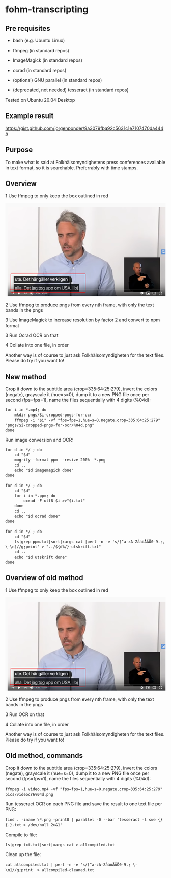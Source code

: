 # fohm-transcripting

## Pre requisites

* bash (e.g. Ubuntu Linux)
* ffmpeg (in standard repos)
* ImageMagick (in standard repos)
* ocrad  (in standard repos)
* (optional) GNU parallel (in standard repos)

* (deprecated, not needed) tesseract (in standard repos)


Tested on Ubuntu 20.04 Desktop

## Example result

https://gist.github.com/jorgenponder/9a3079fba92c5631c1e7107470da4445

## Purpose

To make what is said at Folkhälsomyndighetens press conferences available in text format, so it is searchable. Preferrably with time stamps.

## Overview

1 Use ffmpeg to only keep the box outlined in red

![bild](https://raw.githubusercontent.com/jorgenponder/fohm-transcripting/master/bild.png)

2 Use ffmpeg to produce pngs from every nth frame, with only the text bands in the pngs

3 Use ImageMagick to increase resolution by factor 2 and convert to npm format

3 Run Ocrad OCR on that

4 Collate into one file, in order

Another way is of course to just ask Folkhälsomyndigheten for the text files. Please do try if you want to!

## New method


Crop it down to the subtitle area (crop=335:64:25:279), invert the colors (negate), grayscale it (hue=s=0), dump it to a new PNG file once per second (fps=fps=1), name the files sequentially with 4 digits (%04d):

```
for i in *.mp4; do 
    mkdir pngs/$i-cropped-pngs-for-ocr
    ffmpeg -i "$i" -vf "fps=fps=1,hue=s=0,negate,crop=335:64:25:279" "pngs/$i-cropped-pngs-for-ocr/%04d.png"
done
```
Run image conversion and OCR:

```
for d in */ ; do
    cd "$d"
    mogrify -format ppm  -resize 200%  *.png
    cd ..
    echo "$d imagemagick done"
done

for d in */ ; do
    cd "$d"
    for i in *.ppm; do 
        ocrad -F utf8 $i >>"$i.txt"
    done
    cd ..
    echo "$d ocrad done"
done

for d in */ ; do
    cd "$d"
    ls|grep ppm.txt|sort|xargs cat |perl -n -e 's/[^a-zA-ZåäöÅÄÖ0-9.;, \-\n]//g;print' > "../${d%/}-utskrift.txt"
    cd ..
    echo "$d utskrift done"
done

```

## Overview of old method

1 Use ffmpeg to only keep the box outlined in red

![bild](https://raw.githubusercontent.com/jorgenponder/fohm-transcripting/master/bild.png)

2 Use ffmpeg to produce pngs from every nth frame, with only the text bands in the pngs

3 Run OCR on that

4 Collate into one file, in order

Another way is of course to just ask Folkhälsomyndigheten for the text files. Please do try if you want to!

## Old method, commands

Crop it down to the subtitle area (crop=335:64:25:279), invert the colors (negate), grayscale it (hue=s=0), dump it to a new PNG file once per second (fps=fps=1), name the files sequentially with 4 digits (%04d):

```ffmpeg -i video.mp4 -vf "fps=fps=1,hue=s=0,negate,crop=335:64:25:279" pics/videocr6%04d.png```

Run tesseract OCR on each PNG file and save the result to one text file per PNG:

```find . -iname \*.png -print0 | parallel -0 --bar 'tesseract -l swe {} {.}.txt > /dev/null 2>&1'```

Compile to file:

```ls|grep txt.txt|sort|xargs cat > allcompiled.txt```

Clean up the file:

```cat allcompiled.txt | perl -n -e 's/[^a-zA-ZåäöÅÄÖ0-9.; \-\n]//g;print' > allcompiled-cleaned.txt```
